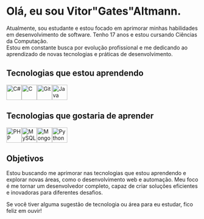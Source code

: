# Olá, eu sou Vitor"Gates"Altmann.

Atualmente, sou estudante e estou focado em aprimorar minhas habilidades em desenvolvimento de software. Tenho 17 anos e estou cursando Ciências da Computação.  
Estou em constante busca por evolução profissional e me dedicando ao aprendizado de novas tecnologias e práticas de desenvolvimento.

## Tecnologias que estou aprendendo

<div style="display: flex; align-items: center;">
  <img src="https://cdn.jsdelivr.net/gh/devicons/devicon/icons/csharp/csharp-original.svg" width="40" height="40" alt="C#"/>
  <img src="https://cdn.jsdelivr.net/gh/devicons/devicon/icons/c/c-original.svg" width="40" height="40" alt="C"/>
  <img src="https://cdn.jsdelivr.net/gh/devicons/devicon/icons/git/git-original.svg" width="40" height="40" alt="Git"/>
  <img src="https://cdn.jsdelivr.net/gh/devicons/devicon/icons/java/java-original.svg" width="40" height="40" alt="Java"/>
</div>

## Tecnologias que gostaria de aprender

<div style="display: flex; align-items: center;">
  <img src="https://cdn.jsdelivr.net/gh/devicons/devicon/icons/php/php-original.svg" width="40" height="40" alt="PHP"/>
  <img src="https://cdn.jsdelivr.net/gh/devicons/devicon/icons/mysql/mysql-original.svg" width="40" height="40" alt="MySQL"/>
  <img src="https://cdn.jsdelivr.net/gh/devicons/devicon/icons/mongodb/mongodb-original.svg" width="40" height="40" alt="MongoDB"/>
  <img src="https://cdn.jsdelivr.net/gh/devicons/devicon/icons/python/python-original.svg" width="40" height="40" alt="Python"/>
</div>

## Objetivos

Estou buscando me aprimorar nas tecnologias que estou aprendendo e explorar novas áreas, como o desenvolvimento web e automação. Meu foco é me tornar um desenvolvedor completo, capaz de criar soluções eficientes e inovadoras para diferentes desafios.

Se você tiver alguma sugestão de tecnologia ou área para eu estudar, fico feliz em ouvir!
